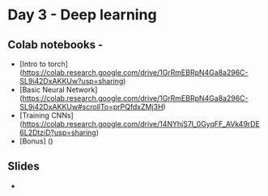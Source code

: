 # Day 3 - Deep learning

## Colab notebooks -
- [Intro to torch] (https://colab.research.google.com/drive/1GrRmEBRpN4Ga8a296C-SL9i42DxAKKUw?usp=sharing)
- [Basic Neural Network] (https://colab.research.google.com/drive/1GrRmEBRpN4Ga8a296C-SL9i42DxAKKUw#scrollTo=prPQfdxZMj3H)
- [Training CNNs] (https://colab.research.google.com/drive/14NYhjS7I_0GyqFF_AVk49rDE6L2DtziD?usp=sharing)
- [Bonus] ()

## Slides
- 

